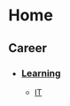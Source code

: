 # Home

## Career

- ### [Learning](Career/Learning/.readme.md)
	- [IT](Career/Learning/IT/Backend/.readme.md)
